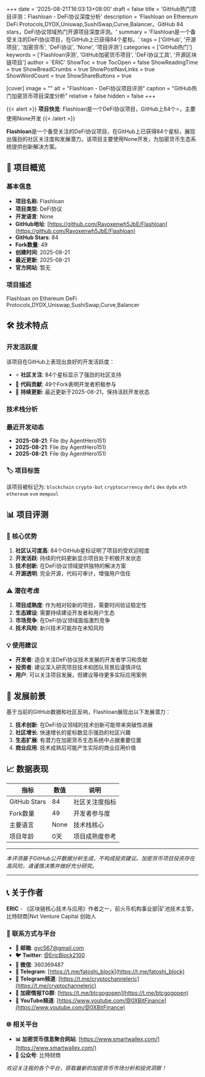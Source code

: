 +++
date = '2025-08-21T16:03:13+08:00'
draft = false
title = 'GitHub热门项目评测：Flashloan - DeFi协议深度分析'
description = 'Flashloan on Ethereum DeFi Protocols,DYDX,Uniswap,SushiSwap,Curve,Balancer。GitHub 84 stars，DeFi协议领域热门开源项目深度评测。'
summary = 'Flashloan是一个备受关注的DeFi协议项目，在GitHub上已获得84个星标。'
tags = ['GitHub', '开源项目', '加密货币', 'DeFi协议', 'None', '项目评测']
categories = ['GitHub热门']
keywords = ['Flashloan评测', 'GitHub加密货币项目', 'DeFi协议工具', '开源区块链项目']
author = 'ERIC'
ShowToc = true
TocOpen = false
ShowReadingTime = true
ShowBreadCrumbs = true
ShowPostNavLinks = true
ShowWordCount = true
ShowShareButtons = true

[cover]
image = ""
alt = "Flashloan - DeFi协议项目评测"
caption = "GitHub热门加密货币项目深度分析"
relative = false
hidden = false
+++

{{< alert >}}
**项目快览**: Flashloan是一个DeFi协议项目，GitHub上84个⭐，主要使用None开发
{{< /alert >}}

**Flashloan**是一个备受关注的DeFi协议项目，在GitHub上已获得84个星标，展现出强劲的社区关注度和发展潜力。该项目主要使用None开发，为加密货币生态系统提供创新解决方案。

## 🎯 项目概览

### 基本信息
- **项目名称**: Flashloan
- **项目类型**: DeFi协议
- **开发语言**: None
- **GitHub地址**: [https://github.com/Ravoxenwh5JbE/Flashloan](https://github.com/Ravoxenwh5JbE/Flashloan)
- **GitHub Stars**: 84
- **Fork数量**: 49
- **创建时间**: 2025-08-21
- **最近更新**: 2025-08-21
- **官方网站**: 暂无

### 项目描述
Flashloan on Ethereum DeFi Protocols,DYDX,Uniswap,SushiSwap,Curve,Balancer

## 🛠️ 技术特点

### 开发活跃度
该项目在GitHub上表现出良好的开发活跃度：
- ⭐ **社区关注**: 84个星标显示了强劲的社区支持
- 🔄 **代码贡献**: 49个Fork表明开发者积极参与
- 📅 **持续更新**: 最近更新于2025-08-21，保持活跃开发状态

### 技术栈分析

### 最近开发动态
- **2025-08-21**: File (by AgentHero151)
- **2025-08-21**: File (by AgentHero151)
- **2025-08-21**: File (by AgentHero151)


### 🏷️ 项目标签
该项目被标记为: `blockchain` `crypto-bot` `cryptocurrency` `defi` `dex` `dydx` `eth` `ethereum` `evm` `mempool`


## 📊 项目评测

### 🎯 核心优势
1. **社区认可度高**: 84个GitHub星标证明了项目的受欢迎程度
2. **开发活跃**: 持续的代码更新显示项目处于积极开发状态
3. **技术创新**: 在DeFi协议领域提供独特的解决方案
4. **开源透明**: 完全开源，代码可审计，增强用户信任

### ⚠️ 潜在考虑
1. **项目成熟度**: 作为相对较新的项目，需要时间验证稳定性
2. **生态建设**: 需要持续建设开发者和用户生态
3. **市场竞争**: 在DeFi协议领域面临激烈竞争
4. **技术风险**: 新兴技术可能存在未知风险

### 💡 使用建议
- **开发者**: 适合关注DeFi协议技术发展的开发者学习和贡献
- **投资者**: 建议深入研究项目技术和团队背景后谨慎评估
- **用户**: 可以关注项目发展，但建议等待更多实际应用案例

## 🔮 发展前景

基于当前的GitHub数据和社区反响，Flashloan展现出以下发展潜力：

1. **技术创新**: 在DeFi协议领域的技术创新可能带来突破性进展
2. **社区增长**: 快速增长的星标数显示强劲的社区兴趣
3. **生态扩展**: 有潜力在加密货币生态系统中占据重要位置
4. **商业应用**: 技术成熟后可能产生实际的商业应用价值

## 📈 数据表现

| 指标 | 数值 | 说明 |
|------|------|------|
| GitHub Stars | 84 | 社区关注度指标 |
| Fork数量 | 49 | 开发者参与度 |
| 主要语言 | None | 技术栈核心 |
| 项目年龄 | 0天 | 项目成熟度参考 |

---

*本评测基于GitHub公开数据分析生成，不构成投资建议。加密货币项目投资存在高风险，请谨慎决策并做好充分研究。*

---

## 📞 关于作者

**ERIC** - 《区块链核心技术与应用》作者之一，前火币机构事业部|矿池技术主管，比特财商|Nxt Venture Capital 创始人

### 🔗 联系方式与平台

- **📧 邮箱**: [gyc567@gmail.com](mailto:gyc567@gmail.com)
- **🐦 Twitter**: [@EricBlock2100](https://twitter.com/EricBlock2100)
- **💬 微信**: 360369487
- **📱 Telegram**: [https://t.me/fatoshi_block](https://t.me/fatoshi_block)
- **📢 Telegram频道**: [https://t.me/cryptochanneleric](https://t.me/cryptochanneleric)
- **👥 加密情报TG群**: [https://t.me/btcgogopen](https://t.me/btcgogopen)
- **🎥 YouTube频道**: [https://www.youtube.com/@0XBitFinance](https://www.youtube.com/@0XBitFinance)

### 🌐 相关平台

- **📊 加密货币信息聚合网站**: [https://www.smartwallex.com/](https://www.smartwallex.com/)
- **📖 公众号**: 比特财商

*欢迎关注我的各个平台，获取最新的加密货币市场分析和投资洞察！*
